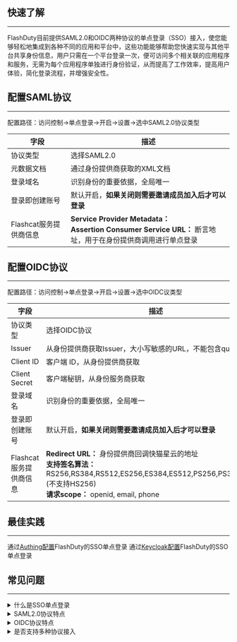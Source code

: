 ## 快速了解
---
FlashDuty目前提供SAML2.0和OIDC两种协议的单点登录（SSO）接入，使您能够轻松地集成到各种不同的应用和平台中，这些功能能够帮助您快速实现与其他平台共享身份信息，用户只需在一个平台登录一次，便可访问多个相关联的应用程序和服务，无需为每个应用程序单独进行身份验证，从而提高了工作效率，提高用户体验，简化登录流程，并增强安全性。

## 配置SAML协议
---
配置路径：访问控制->单点登录->开启->设置->选中SAML2.0协议类型

|字段|描述|
|----|----|
|协议类型|选择SAML2.0|
|元数据文档|通过身份提供商获取的XML文档|
|登录域名|识别身份的重要依据，全局唯一|
|登录即创建账号|默认开启，**如果关闭则需要邀请成员加入后才可以登录**|
|Flashcat服务提供商信息|**Service Provider Metadata：** <br> **Assertion Consumer Service URL：** 断言地址，用于在身份提供商调用进行单点登录|




## 配置OIDC协议
---
配置路径：访问控制->单点登录->开启->设置->选中OIDC议类型

|字段|描述|
|----|----|
|协议类型|选择OIDC协议|
|Issuer|从身份提供商获取Issuer，大小写敏感的URL，不能包含query参数|
|Client ID|客户端 ID，从身份提供商获取|
|Client Secret|客户端秘钥，从身份服务商获取|
|登录域名|识别身份的重要依据，全局唯一|
|登录即创建账号|默认开启，**如果关闭则需要邀请成员加入后才可以登录**|
|Flashcat服务提供商信息|**Redirect URL：** 身份提供商回调快猫星云的地址 <br> **支持签名算法：** RS256,RS384,RS512,ES256,ES384,ES512,PS256,PS384,PS512 (不支持HS256)<br>**请求scope：** openid, email, phone |



## 最佳实践
---
通过[Authing配置]()FlashDuty的SSO单点登录
通过[Keycloak配置]()FlashDuty的SSO单点登录

## 常见问题
---

<details>
<summary>什么是SSO单点登录</summary>
单点登录（SSO）是整合企业系统的解决方案之一，用于统一用户身份认证，用户只需要登录一次就可以访问所有企业相互信任的应用系统
</details>

<details>
<summary>SAML2.0协议特点</summary>
SAML 2.0协议以XML为基础，通过安全、标准化的声明方式，跨域实现单点登录与身份验证，支持多种数据交换绑定，确保互操作性与灵活性
</details>

<details>
<summary>OIDC协议特点</summary>
OIDC协议基于OAuth 2.0，提供标准化、安全的身份验证流程，利用JSON Web Tokens传输用户信息，实现跨平台的单点登录与身份管理
</details>

<details>
<summary>是否支持多种协议接入</summary>
目前不支持，只能选择一种协议接入
</details>